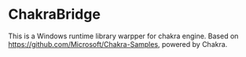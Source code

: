# ChakraBridge
This is a Windows runtime library warpper for chakra engine. Based on https://github.com/Microsoft/Chakra-Samples, powered by Chakra.
